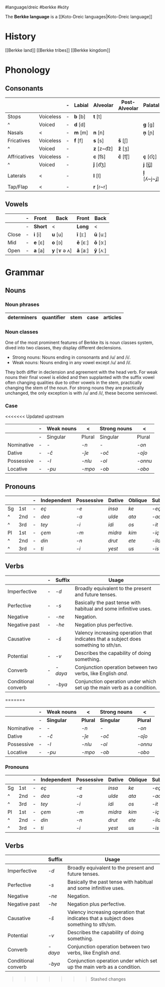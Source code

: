 #language/dreic #berkke #kóty

The **Berkke language** is a [[Koto-Dreic languages|Koto-Dreic language]] 

# History

[[Berkke land]]
[[Berkke tribes]]
[[Berkke kingdom]]

# Phonology

## Consonants

|              |           | -   | Labial    | Alveolar       | Post-Alveolar | Palatal         | Velar     |
| ------------ | --------- | --- | --------- | -------------- | ------------- | --------------- | --------- |
| Stops        | Voiceless | -   | **b** [b] | **t** [t]      |               |                 | **k** [l] |
| ^            | Voiced    | -   | **d** [d] |                |               | **g** [ɡ]       |           |
| Nasals       | <         | -   | **m** [m] | **n** [n]      |               | **ņ** [ɲ]       |           |
| Fricatives   | Voiceless | -   | **f** [f] | **s** [s]      | **š** [ʃ]     |                 |           |
| ^            | Voiced    | -   |           | **z** [z\~d͡z] | **ž** [ʒ]     |                 |           |
| Affricatives | Voiceless | -   |           | **c** [t͡s]    | **č** [t͡ʃ]   | **ç** [c͡ç]     |           |
| ^            | Voiced    | -   |           | **ǰ** [d͡ʒ]    |               | **j** [ɟ͡ʝ]     |           |
| Laterals     | <         | -   |           | **l** [l]      |               | **ļ** [ʎ\~j\~ʝ] |           |
| Tap/Flap     | <         | -   |           | **r** [ɾ\~r]   |               |                 |           |

## Vowels

|       | -   | Front      | Back           | Front       | Back        |
| ----- | --- | ---------- | -------------- | ----------- | ----------- |
|       | -   | **Short**  | <              | **Long**    | <           |
| Close | -   | **i** \[i] | **u** \[u]     | **ī** \[ɪː] | **ū** \[uː] |
| Mid   | -   | **e** \[ɛ] | **o** \[ɔ]     | **ē** \[ɛː] | **ō** \[ɔː] |
| Open  | -   | **a** \[a] | **y** \[ɤ ə ʌ] | **ā** \[aː] | **ȳ** \[ʌː] |

# Grammar

## Nouns

### Noun phrases 

|**determiners**|**quantifier**|**stem**|**case**|**articles**|
|---|---|---|---|---|

### Noun classes

One of the most prominent features of Berkke its is noun classes system, dived into two classes, they display different declensions.

- Strong nouns: Nouns ending in consonants and /u/ and /i/.
- Weak nouns: Nouns ending in any vowel except /u/ and /i/.

They both differ in declension and agreement with the head verb. For weak nouns their final vowel is elided and then supplanted with the suffix vowel often changing qualities due to other vowels in the stem, practically changing the stem of the noun. For strong nouns they are practically unchanged, the only exception is with /u/ and /i/, these become semivowel.

### Case

<<<<<<< Updated upstream

|            | -   | Weak nouns | <      | Strong nouns | <       |
| ---------- | --- | ---------- | ------ | ------------ | ------- | 
|            | -   | Singular   | Plural | Singular     | Plural  |
| Nominative | -   | *-*        | *-n*   | -            | *-on*   |
| Dative     | -   | *-č*       | *-ǰe*  | *-oč*        | *-oǰo*  |
| Possessive | -   | *-l*       | *-nlu* | *-ol*        | *-onnu* |
| Locative   | -   | *-pu*      | *-mpo* | *-ob*        | *-obo*  |

## Pronouns

|     |     | -   | Independent | Possessive | Dative  | Oblique | Subject | Object |
| --- | --- | --- | ----------- | ---------- | ------- | ------- | ------- | ------ |
| Sg  | 1st | -   | *eç*        | *-e*       | *insa*  | *ke*    | *-eç*   | *-ubi*   |
| ^   | 2nd | -   | *dea*       | *-a*       | *ulde*  | *ata*   | *-ad*   | *-di*    |
| ^   | 3rd | -   | *tey*       | *-i*       | *idi*   | *os*    | *-it*   | *-yul*   |
| Pl  | 1st | -   | *çem*       | *-m*       | *midra* | *kim*   | *-iç*   | *-pi*    |
| ^   | 2nd | -   | *din*       | *-n*       | *drut*  | *ete*   | *-ild*  | *-dus*   |
| ^   | 3rd | -   | *ti*        | *-i*       | *yest*  | *us*    | *-is*   | *-yul*   |

## Verbs

|               | -   | Suffix  | Usage                                                                                |
| ------------- | --- | ------- | ------------------------------------------------------------------------------------ |
| Imperfective  | -   | *-d*    | Broadly equivalent to the present and future tenses.                                 |
| Perfective    | -   | *-s*    | Basically the past tense with habitual and some infinitive uses.                     |
| Negative      | -   | *-ne*   | Negation.                                                                            |
| Negative past | -   | *-he*   | Negation plus perfective.                                                            |
| Causative     | -   | *-š*    | Valency increasing operation that indicates that a subject does something to sth/sn. |
| Potential     | -   | *-v*    | Describes the capability of doing something.                                         |
| Converb       | -   | *-daya* | Conjunction operation between two verbs, like English *and*.                         |
| Conditional converb | -   | *-bya*  | Conjunction operation under which set up the main verb as a condition.               |


=======

|            | -   | Weak nouns   | <          | Strong nouns | <          |
| ---------- | --- | ------------ | ---------- | ------------ | ---------- |
|            | -   | **Singular** | **Plural** | **Singular** | **Plural** |
| Nominative | -   | _-_          | _-n_       | *-*          | _-on_      |
| Dative     | -   | _-č_         | _-ǰe_      | _-oč_        | _-oǰo_     |
| Possessive | -   | _-l_         | _-nlu_     | _-ol_        | _-onnu_    |
| Locative   | -   | _-pu_        | _-mpo_     | _-ob_        | _-obo_     |
### Pronouns
|     |     | -   | Independent | Possessive | Dative  | Oblique | Subject | Object |
| --- | --- | --- | ----------- | ---------- | ------- | ------- | ------- | ------ |
| Sg  | 1st | -   | _eç_        | _-e_       | _insa_  | _ke_    | _-eç_   | *-ubi* |
| ^   | 2nd | -   | _dea_       | _-a_       | _ulde_  | _ata_   | _-ad_   | *-di*  |
| ^   | 3rd | -   | _tey_       | _-i_       | _idi_   | _os_    | _-it_   | *-yul* |
| Pl  | 1st | -   | _çem_       | _-m_       | _midra_ | _kim_   | _-iç_   | *-pi*  |
| ^   | 2nd | -   | _din_       | _-n_       | _drut_  | _ete_   | _-ild_  | *-dus* |
| ^   | 3rd | -   | _ti_        | _-i_       | _yest_  | _us_    | _-is_   | *-yul* |

## Verbs
|                     | Suffix  | Usage                                                                                |
| ------------------- | ------- | ------------------------------------------------------------------------------------ |
| Imperfective        | *-d*    | Broadly equivalent to the present and future tenses.                                 |
| Perfective          | *-s*    | Basically the past tense with habitual and some infinitive uses.                     |
| Negative            | *-ne*   | Negation.                                                                            |
| Negative past       | *-he*   | Negation plus perfective.                                                            |
| Causative           | *-š*    | Valency increasing operation that indicates that a subject does something to sth/sm. |
| Potential           | *-v*    | Describes the capability of doing something.                                         |
| Converb             | *-daya* | Conjunction operation between two verbs, like English _and_.                         |
| Conditional converb | *-bya*  | Conjunction operation under which set up the main verb as a condition.               |

>>>>>>> Stashed changes
